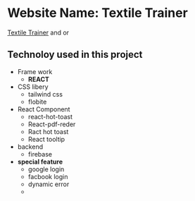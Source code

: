 # Website Name: Textile Trainer #

 [Textile Trainer](https://textile-trainer.web.app/") and or 


## Technoloy used in this project
- Frame work 
   - **REACT**
- CSS libery 
   - tailwind css
   - flobite
- React Component
  - react-hot-toast
  - React-pdf-reder
  - Ract hot toast
  - React tooltip
- backend 
  - firebase
- **special feature**
  - google login
  - facbook login
  - dynamic error
  - 
